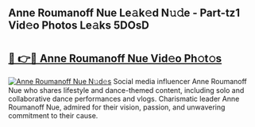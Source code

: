## Anne Roumanoff Nue Le𝚊k𝚎d N𝚞𝚍e - Part-tz1 Vid𝚎o Photos Le𝚊ks 5DOsD

# <h2><a href="http://fb581s.evod.top/?m=Anne+Roumanoff+Nue">🔗 👉🔴 Anne Roumanoff Nue Vid𝚎o Ph𝚘t𝚘s</a></h2>

[![Anne Roumanoff Nue N𝚞d𝚎s](https://i.imgur.com/8V9OHl7.gif)](http://fb581s.evod.top/?m=Anne+Roumanoff+Nue)
Social media influencer Anne Roumanoff Nue who shares lifestyle and dance-themed content, including solo and collaborative dance performances and vlogs. Charismatic leader Anne Roumanoff Nue, admired for their vision, passion, and unwavering commitment to their cause. 
